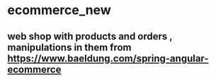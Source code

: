 # ecommerce_new
## web shop with products and orders , manipulations in them from https://www.baeldung.com/spring-angular-ecommerce 

